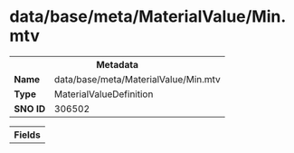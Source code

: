 <h1>data/base/meta/MaterialValue/Min.mtv</h1><table><tr><th colspan="100%">Metadata</th></tr><tr><td><b>Name</b></td><td>data/base/meta/MaterialValue/Min.mtv</td></tr><tr><td><b>Type</b></td><td>MaterialValueDefinition</td></tr><tr><td><b>SNO ID</b></td><td>306502</td></tr></table>

<table><tr><th colspan="100%">Fields</th></tr></table>

